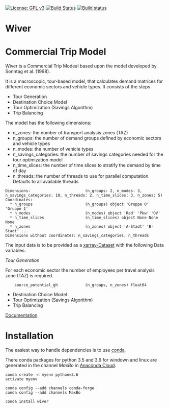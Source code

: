 
[![License: GPL v3](https://img.shields.io/badge/License-GPL%20v3-blue.svg)](http://www.gnu.org/licenses/gpl-3.0)
[![Build Status](https://travis-ci.org/MaxBo/Wiver.svg?branch=master)](https://travis-ci.org/MaxBo/Wiver)
[![Build status](https://ci.appveyor.com/api/projects/status/q0lek1t5tl5lcq29?svg=true)](https://ci.appveyor.com/project/MaxBo/wiver)

# Wiver
# Commercial Trip Model

Wiver is a Commercial Trip Modeal based upon the model developed by Sonntag et al. (1998).

It is a macroscopic, tour-based model, that calculates demand matrices for different economic sectors and vehicle types.
It consists of the steps

* Tour Generation
* Destination Choice Model
* Tour Optimization (Savings Algorithm)
* Trip Balancing

The model has the following dimensions:

* n_zones: the number of transport analysis zones (TAZ)
* n_groups: the number of demand groups defined by economic sectors and vehicle types
* n_modes: the number of vehicle types
* n_savings_categories: the number of savings categories needed for the tour optimization model
* n_time_slices: the number of time slices to stratify the demand by time of day
* n_threads: the number of threads to use for parallel computation. Defaults to all available threads

```
Dimensions:                        (n_groups: 2, n_modes: 3, n_savings_categories: 10, n_threads: 2, n_time_slices: 3, n_zones: 5)
Coordinates:
  * n_groups                       (n_groups) object 'Gruppe 0' 'Gruppe 1'
  * n_modes                        (n_modes) object 'Rad' 'Pkw' 'OV'
  * n_time_slices                  (n_time_slices) object None None None
  * n_zones                        (n_zones) object 'A-Stadt' 'B-Stadt' ...
Dimensions without coordinates: n_savings_categories, n_threads
```

The input data is to be provided as a [xarray-Dataset](https://xarray.org) with the following Data variables:


*Tour Generation*

For each economic sector the number of employees per travel analysis zone (TAZ) is required.
```
    source_potential_gh            (n_groups, n_zones) float64
```

* Destination Choice Model
* Tour Optimization (Savings Algorithm)
* Trip Balancing

[Documentation](https://maxbo.github.io/cythonarrays/)

# Installation

The easiest way to handle dependencies is to use [conda](https://conda.io/miniconda.html).

There conda packages for python 3.5 and 3.6 for windown and linux are generated in the channel *MaxBo* in [Anaconda Cloud](https://anaconda.org/MaxBo).
```
conda create -n myenv python=3.6
activate myenv

conda config --add channels conda-forge
conda config --add channels MaxBo

conda install wiver
```
